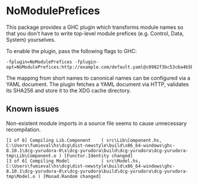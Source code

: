 NoModulePrefices
====

This package provides a GHC plugin which transforms module names so that you don't have to write top-level module prefices (e.g. Control, Data, System) yourselves.

To enable the plugin, pass the following flags to GHC:

```
-fplugin=NoModulePrefices -fplugin-opt=NoModulePrefices:http://example.com/default.yaml@c8982f3bc53c6a4b5bc76d81f151a8379135de657e43c3c04d191eacdcc83dca
```

The mapping from short names to canonical names can be configured via a YAML document. The plugin fetches a YAML document via HTTP, validates its SHA256 and store it to the XDG cache directory.

Known issues
----

Non-existent module imports in a source file seems to cause unnecessary recompilation.

```
[1 of 6] Compiling Lib.Component    ( src\Lib\Component.hs, C:\Users\fumieval\hs\dcg\dist-newstyle\build\x86_64-windows\ghc-8.10.1\dcg-yurudora-0\x\dcg-yurudora\build\dcg-yurudora\dcg-yurudora-tmp\Lib\Component.o ) [Functor.Identity changed]
[3 of 6] Compiling Model            ( src\Model.hs, C:\Users\fumieval\hs\dcg\dist-newstyle\build\x86_64-windows\ghc-8.10.1\dcg-yurudora-0\x\dcg-yurudora\build\dcg-yurudora\dcg-yurudora-tmp\Model.o ) [Monad.Random changed]
```